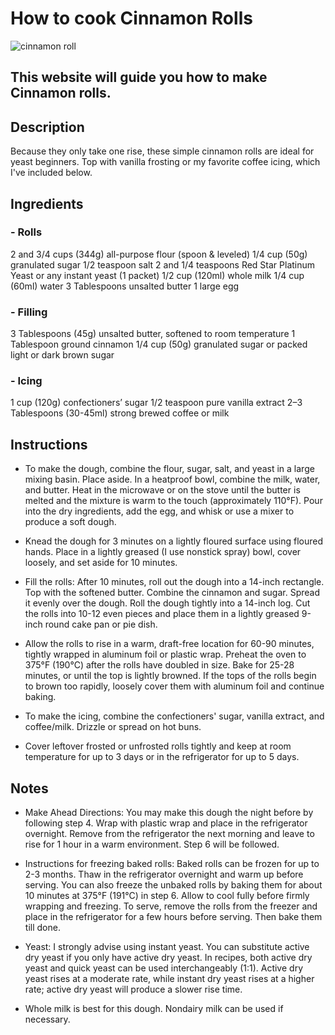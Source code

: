 # How to cook Cinnamon Rolls 

![cinnamon roll](https://user-images.githubusercontent.com/99865266/159629826-ec91e5cf-59b5-43d5-aa9b-7cca6eb9e4b0.jpg)


## This website will guide you how to make Cinnamon rolls.
## Description
Because they only take one rise, these simple cinnamon rolls are ideal for yeast beginners. Top with vanilla frosting or my favorite coffee icing, which I've included below.

## Ingredients
### - Rolls
2 and 3/4 cups (344g) all-purpose flour (spoon & leveled)
1/4 cup (50g) granulated sugar
1/2 teaspoon salt
2 and 1/4 teaspoons Red Star Platinum Yeast or any instant yeast (1 packet)
1/2 cup (120ml) whole milk
1/4 cup (60ml) water
3 Tablespoons unsalted butter
1 large egg
### - Filling
3 Tablespoons (45g) unsalted butter, softened to room temperature
1 Tablespoon ground cinnamon
1/4 cup (50g) granulated sugar or packed light or dark brown sugar
### - Icing
1 cup (120g) confectioners’ sugar
1/2 teaspoon pure vanilla extract
2–3 Tablespoons (30-45ml) strong brewed coffee or milk
## Instructions
- To make the dough, combine the flour, sugar, salt, and yeast in a large mixing basin. Place aside.
In a heatproof bowl, combine the milk, water, and butter. Heat in the microwave or on the stove until the butter is melted and the mixture is warm to the touch (approximately 110°F). Pour into the dry ingredients, add the egg, and whisk or use a mixer to produce a soft dough.

- Knead the dough for 3 minutes on a lightly floured surface using floured hands. Place in a lightly greased (I use nonstick spray) bowl, cover loosely, and set aside for 10 minutes.

- Fill the rolls: After 10 minutes, roll out the dough into a 14-inch rectangle. Top with the softened butter. Combine the cinnamon and sugar. Spread it evenly over the dough. Roll the dough tightly into a 14-inch log. Cut the rolls into 10-12 even pieces and place them in a lightly greased 9-inch round cake pan or pie dish.

- Allow the rolls to rise in a warm, draft-free location for 60-90 minutes, tightly wrapped in aluminum foil or plastic wrap.
Preheat the oven to 375°F (190°C) after the rolls have doubled in size. Bake for 25-28 minutes, or until the top is lightly browned. If the tops of the rolls begin to brown too rapidly, loosely cover them with aluminum foil and continue baking.

- To make the icing, combine the confectioners' sugar, vanilla extract, and coffee/milk. Drizzle or spread on hot buns.

- Cover leftover frosted or unfrosted rolls tightly and keep at room temperature for up to 3 days or in the refrigerator for up to 5 days.
## Notes

- Make Ahead Directions: You may make this dough the night before by following step 4. Wrap with plastic wrap and place in the refrigerator overnight. Remove from the refrigerator the next morning and leave to rise for 1 hour in a warm environment. Step 6 will be followed.

- Instructions for freezing baked rolls: Baked rolls can be frozen for up to 2-3 months. Thaw in the refrigerator overnight and warm up before serving. You can also freeze the unbaked rolls by baking them for about 10 minutes at 375°F (191°C) in step 6. Allow to cool fully before firmly wrapping and freezing. To serve, remove the rolls from the freezer and place in the refrigerator for a few hours before serving. Then bake them till done.

- Yeast: I strongly advise using instant yeast. You can substitute active dry yeast if you only have active dry yeast. In recipes, both active dry yeast and quick yeast can be used interchangeably (1:1). Active dry yeast rises at a moderate rate, while instant dry yeast rises at a higher rate; active dry yeast will produce a slower rise time.

- Whole milk is best for this dough. Nondairy milk can be used if necessary.
